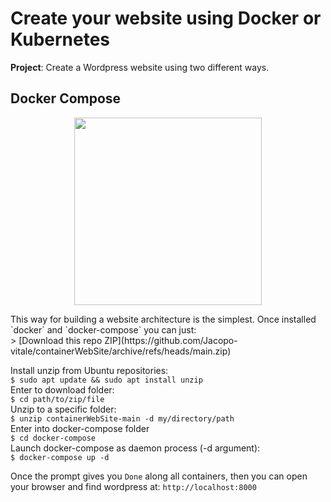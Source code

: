 # Create your website using Docker or Kubernetes

**Project**: Create a Wordpress website using two different ways.

## Docker Compose
<p align="center">
  <img width="300" src="https://user-images.githubusercontent.com/74437465/196418959-31d5441b-f64d-46e0-8c53-95afc18bac24.png">
</p>
This way for building a website architecture is the simplest.
Once installed `docker` and `docker-compose` you can just:<br>
> [Download this repo ZIP](https://github.com/Jacopo-vitale/containerWebSite/archive/refs/heads/main.zip) <br>

Install unzip from Ubuntu repositories:<br>
`$ sudo apt update && sudo apt install unzip`<br>
Enter to download folder: <br>
`$ cd path/to/zip/file`<br>
Unzip to a specific folder:<br>
`$ unzip containerWebSite-main -d my/directory/path`<br>
Enter into docker-compose folder<br>
`$ cd docker-compose`<br>
Launch docker-compose as daemon process (-d argument):<br>
`$ docker-compose up -d`<br>

Once the prompt gives you `Done` along all containers, then you can open your browser and find wordpress at:
`http://localhost:8000`
